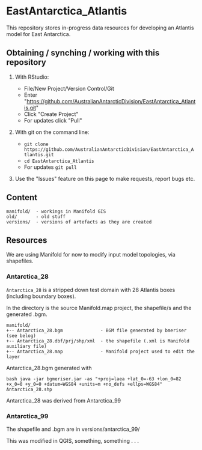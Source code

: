 # EastAntarctica\_Atlantis


This repository stores in-progress data resources for developing an Atlantis model for East Antarctica.

## Obtaining / synching / working with this repository

1.  With RStudio:
    -   File/New Project/Version Control/Git
    -   Enter "<https://github.com/AustralianAntarcticDivision/EastAntarctica_Atlantis.git>"
    -   Click "Create Project"
    -   For updates click "Pull"

2.  With git on the command line:
    -   `git clone https://github.com/AustralianAntarcticDivision/EastAntarctica_Atlantis.git`
    -   `cd EastAntarctica_Atlantis`
    -   For updates `git pull`

3.  Use the "Issues" feature on this page to make requests, report bugs etc.

## Content

    manifold/  - workings in Manifold GIS
    old/       - old stuff
    versions/  - versions of artefacts as they are created

## Resources


We are using Manifold for now to modify input model topologies, via shapefiles.

### Antarctica_28

`Antarctica_28` is a stripped down test domain with 28 Atlantis boxes (including boundary boxes).

In the directory is the source Manifold.map project, the shapefile/s and the generated .bgm.

    manifold/
    +-- Antarctica_28.bgm              - BGM file generated by bmeriser (see belog)
    +-- Antarctica_28.dbf/prj/shp/xml  - the shapefile (.xml is Manifold auxiliary file)
    +-- Antarctica_28.map              - Manifold project used to edit the layer

Antarctica\_28.bgm generated with

`bash java -jar bgmeriser.jar -as "+proj=laea +lat_0=-63 +lon_0=82 +x_0=0 +y_0=0 +datum=WGS84 +units=m +no_defs +ellps=WGS84"  Antarctica_28.shp`

Antarctica_28 was derived from Antarctica_99

### Antarctica_99

The shapefile and .bgm are in versions/antarctica_99/

This was modified in QGIS, something, something . . .



